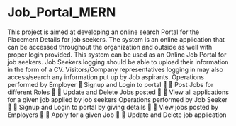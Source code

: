 # Job_Portal_MERN
This project is aimed at developing an online search Portal for the Placement Details for job seekers. The system is an online application that can be accessed throughout the organization and outside as well with proper login provided. This system can be used as an Online Job Portal for job seekers. Job Seekers logging should be able to upload their information in the form of a CV. Visitors/Company representatives logging in may also access/search any information put up by Job aspirants.
Operations performed by Employer

Signup and Login to portal

 Post Jobs for different Roles

 Update and Delete Jobs posted

 View all applications for a given job applied by job seekers
Operations performed by Job Seeker

 Signup and Login to portal by giving details

 View jobs posted by Employers

 Apply for a given Job

 Update and Delete job application
